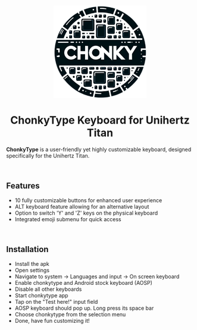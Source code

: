 <p align="center">
  <img src="https://github.com/jensma-de/chonkytype/blob/main/assets/logo.png" alt="ChonkyType Logo" width="250" height="250">
</p>

<h1 align="center">
  ChonkyType Keyboard for Unihertz Titan
</h1>

<p>
  <strong>ChonkyType</strong> is a user-friendly yet highly customizable keyboard, designed specifically for the Unihertz Titan.
</p>
<br>
<h2>Features</h2>
<ul>
  <li>10 fully customizable buttons for enhanced user experience</li>
  <li>ALT keyboard feature allowing for an alternative layout</li>
  <li>Option to switch 'Y' and 'Z' keys on the physical keyboard</li>
  <li>Integrated emoji submenu for quick access</li>
</ul>
<br>
<h2>Installation</h2>
<ul>
  <li>Install the apk</li>
  <li>Open settings</li>
   <li>Navigate to system -> Languages and input -> On screen keyboard</li>
   <li>Enable chonkytype and Android stock keyboard (AOSP)</li>
   <li>Disable all other keyboards</li>
   <li>Start chonkytype app</li>
   <li>Tap on the "Test here!" input field</li>
   <li>AOSP keyboard should pop up. Long press its space bar</li>
   <li>Choose chonkytype from the selection menu</li>
   <li>Done, have fun customizing it!</li>
</ul>
